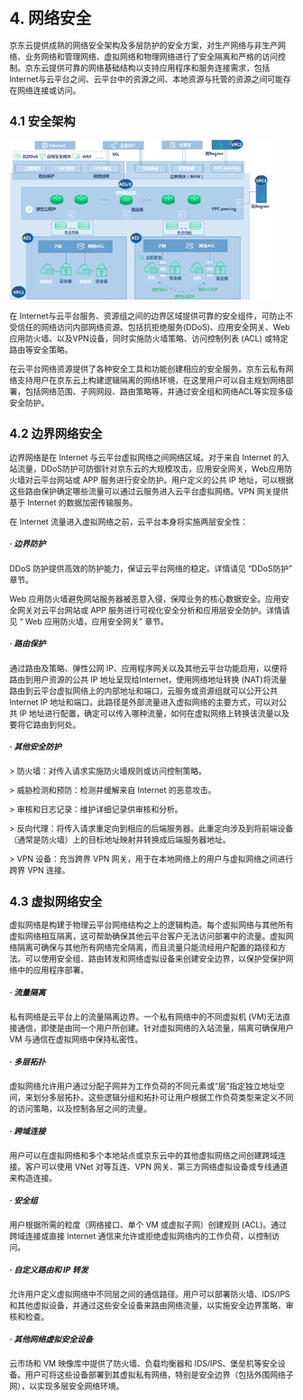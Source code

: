 # 4. 网络安全

京东云提供成熟的网络安全架构及多层防护的安全方案，对生产网络与非生产网络、业务网络和管理网络、虚拟网络和物理网络进行了安全隔离和严格的访问控制。京东云提供可靠的网络基础结构以支持应用程序和服务连接需求，包括Internet与云平台之间、云平台中的资源之间、本地资源与托管的资源之间可能存在网络连接或访问。

## 4.1 安全架构

![图 4 网络安全架构](../../../../image/Security-Information/internet.jpg)


在 Internet与云平台服务、资源组之间的边界区域提供可靠的安全组件，可防止不受信任的网络访问内部网络资源。包括抗拒绝服务(DDoS)、应用安全网关、Web应用防火墙、以及VPN设备，同时实施防火墙策略、访问控制列表 (ACL) 或特定路由等安全策略。

在云平台网络资源提供了各种安全工具和功能创建相应的安全服务。京东云私有网络支持用户在京东云上构建逻辑隔离的网络环境，在这里用户可以自主规划网络部署，包括网络范围、子网网段、路由策略等，并通过安全组和网络ACL等实现多级安全防护。

## 4.2 边界网络安全

边界网络是在 Internet 与云平台虚拟网络之间网络区域。对于来自 Internet 的入站流量，DDoS防护可防御针对京东云的大规模攻击，应用安全网关，Web应用防火墙对云平台网站或 APP 服务进行安全防护。用户定义的公共 IP 地址，可以根据这些路由保护确定哪些流量可以通过云服务进入云平台虚拟网络。VPN 网关提供基于 Internet 的数据加密传输服务。

在 Internet 流量进入虚拟网络之前，云平台本身将实施两层安全性：

##### · 边界防护

DDoS 防护提供高效的防护能力，保证云平台网络的稳定。详情请见 “DDoS防护” 章节。

Web 应用防火墙避免网站服务器被恶意入侵，保障业务的核心数据安全。应用安全网关对云平台网站或 APP 服务进行可视化安全分析和应用层安全防护。详情请见 “ Web 应用防火墙，应用安全网关” 章节。

##### · 路由保护

通过路由及策略、弹性公网 IP、应用程序网关以及其他云平台功能启用，以便将路由到用户资源的公共 IP 地址呈现给Internet，使用网络地址转换 (NAT)将流量路由到云平台虚拟网络上的内部地址和端口，云服务或资源组就可以公开公共Internet IP 地址和端口。此路径是外部流量进入虚拟网络的主要方式，可以对公共 IP 地址进行配置，确定可以传入哪种流量，如何在虚拟网络上转换该流量以及要将它路由到何处。

##### · 其他安全防护

\> 防火墙：对传入请求实施防火墙规则或访问控制策略。

\> 威胁检测和预防：检测并缓解来自 Internet 的恶意攻击。

\> 审核和日志记录：维护详细记录供审核和分析。

\> 反向代理：将传入请求重定向到相应的后端服务器。此重定向涉及到将前端设备（通常是防火墙）上的目标地址映射并转换成后端服务器地址。

\> VPN 设备：充当跨界 VPN 网关，用于在本地网络上的用户与虚拟网络之间进行跨界 VPN 连接。

## 4.3 虚拟网络安全

虚拟网络是构建于物理云平台网络结构之上的逻辑构造。每个虚拟网络与其他所有虚拟网络相互隔离，这可帮助确保其他云平台客户无法访问部署中的流量。虚拟网络隔离可确保与其他所有网络完全隔离，而且流量只能流经用户配置的路径和方法。可以使用安全组、路由转发和网络虚拟设备来创建安全边界，以保护受保护网络中的应用程序部署。

##### · 流量隔离

私有网络是云平台上的流量隔离边界。一个私有网络中的不同虚拟机 (VM)无法直接通信，即使是由同一个用户所创建。针对虚拟网络的入站流量，隔离可确保用户 VM 与通信在虚拟网络中保持私密性。

##### · 多层拓扑

虚拟网络允许用户通过分配子网并为工作负荷的不同元素或“层”指定独立地址空间，来划分多层拓扑。这些逻辑分组和拓扑可让用户根据工作负荷类型来定义不同的访问策略，以及控制各层之间的流量。

##### · 跨域连接

用户可以在虚拟网络和多个本地站点或京东云中的其他虚拟网络之间创建跨域连接。客户可以使用 VNet 对等互连、VPN 网关、第三方网络虚拟设备或专线通道来构造连接。

##### · 安全组

用户根据所需的粒度（网络接口、单个 VM 或虚拟子网）创建规则 (ACL)。通过跨域连接或直接 Internet 通信来允许或拒绝虚拟网络内的工作负荷，以控制访问。

##### · 自定义路由和 IP 转发

允许用户定义虚拟网络中不同层之间的通信路径。用户可以部署防火墙、IDS/IPS 和其他虚拟设备，并通过这些安全设备来路由网络流量，以实施安全边界策略、审核和检查。

##### · 其他网络虚拟安全设备

云市场和 VM 映像库中提供了防火墙、负载均衡器和 IDS/IPS、堡垒机等安全设备。用户可将这些设备部署到其虚拟私有网络，特别是安全边界（包括外围网络子网），以实现多层安全网络环境。
